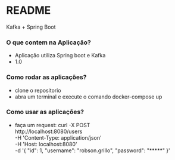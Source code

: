 # README #

Kafka + Spring Boot
### O que contem na Aplicação? ###

* Aplicação utiliza Spring boot e Kafka
* 1.0

### Como rodar as aplicações? ###

* clone o repositorio
* abra um terminal e execute o comando docker-compose up


### Como usar as aplicações? ###

* faça um request:
    curl -X POST \
    http://localhost:8080/users \
    -H 'Content-Type: application/json' \
    -H 'Host: localhost:8080' \
    -d '{
        "id": 1,
        "username": "robson.grillo",
        "password": "*****"
    }'
